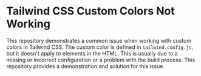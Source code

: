 # Tailwind CSS Custom Colors Not Working

This repository demonstrates a common issue when working with custom colors in Tailwind CSS.  The custom color is defined in `tailwind.config.js`, but it doesn't apply to elements in the HTML. This is usually due to a missing or incorrect configuration or a problem with the build process. This repository provides a demonstration and solution for this issue.
